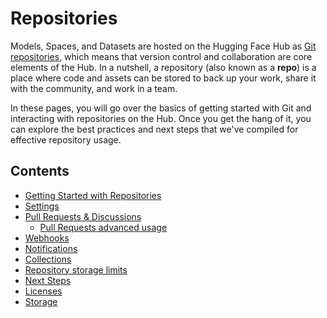 # Repositories

Models, Spaces, and Datasets are hosted on the Hugging Face Hub as [Git repositories](https://git-scm.com/about), which means that version control and collaboration are core elements of the Hub. In a nutshell, a repository (also known as a **repo**) is a place where code and assets can be stored to back up your work, share it with the community, and work in a team. 

In these pages, you will go over the basics of getting started with Git and interacting with repositories on the Hub. Once you get the hang of it, you can explore the best practices and next steps that we've compiled for effective repository usage.

## Contents

- [Getting Started with Repositories](./repositories-getting-started)
- [Settings](./repositories-settings)
- [Pull Requests & Discussions](./repositories-pull-requests-discussions)
  - [Pull Requests advanced usage](./repositories-pull-requests-discussions#pull-requests-advanced-usage)
- [Webhooks](./webhooks)
- [Notifications](./notifications)
- [Collections](./collections)
- [Repository storage limits](./storage-limits)
- [Next Steps](./repositories-next-steps)
- [Licenses](./repositories-licenses)
- [Storage](./repositories-storage)
